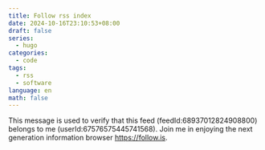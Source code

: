 ```yaml
---
title: Follow rss index
date: 2024-10-16T23:10:53+08:00
draft: false
series:
  - hugo
categories:
  - code
tags:
  - rss
  - software
language: en
math: false
---
```




This message is used to verify that this feed (feedId:68937012824908800) belongs to me (userId:67576575445741568). Join me in enjoying the next generation information browser https://follow.is.
